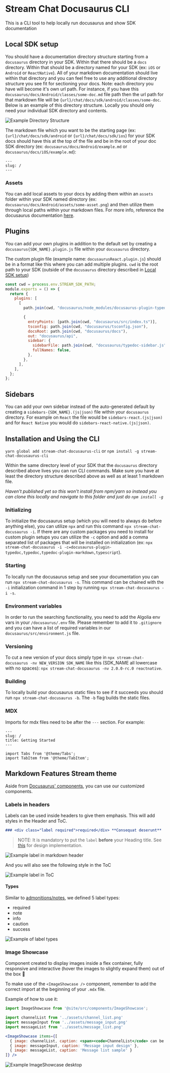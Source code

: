 # Stream Chat Docusaurus CLI

This is a CLI tool to help locally run docusaurus and show SDK documentation

## Local SDK setup

You should have a documentation directory structure starting from a `docusaurus` directory in your SDK. Within that there should be a `docs` directory. Within that should be a directory named for your SDK (ex: `iOS` or `Android` or `ReactNative`). All of your markdown documentation should live within that directory and you can feel free to use any additional directory structure you see fit for sectioning your docs. Note: each directory you have will become it's own url path. For instance, if you have this `docusaurus/docs/Android/classes/some-doc.md` file path then the url path for that markdown file will be `{url}/chat/docs/sdk/android/classes/some-doc`. Below is an example of this directory structure. Locally you should only need your individual SDK directory and contents.

![Example Directory Structure](./assets/images/Example_Directory_Structure.png)

The markdown file which you want to be the starting page (ex: `{url}/chat/docs/sdk/android` or `{url}/chat/docs/sdk/ios`) for your SDK docs should have this at the top of the file and be in the root of your doc SDK directory (ex: `docusaurus/docs/Android/example.md` or `docusaurus/docs/iOS/example.md`):

```
---
slug: /
---
```

### Assets

You can add local assets to your docs by adding them within an `assets` folder within your SDK named directory (ex: `docusaurus/docs/Android/assets/some-asset.png`) and then utilize them through local paths within your markdown files. For more info, reference the docusaurus documentation [here](https://docusaurus.io/docs/markdown-features/assets).

## Plugins

You can add your own plugins in addition to the default set by creating a `docusaurus{SDK_NAME}.plugin.js` file within your `docusaurus` directory.

The custom plugin file (example name: `docusaurusReact.plugin.js`) should be in a format like this where you can add multiple plugins. `cwd` is the root path to your SDK (outside of the `docusaurus` directory described in [Local SDK setup](#Local-SDK-setup))
```js
const cwd = process.env.STREAM_SDK_PATH;
module.exports = () => {
  return {
    plugins: [
      [
        path.join(cwd, "docusaurus/node_modules/docusaurus-plugin-typedoc"),

        {
          entryPoints: [path.join(cwd, "docusaurus/src/index.ts")],
          tsconfig: path.join(cwd, "docusaurus/tsconfig.json"),
          docsRoot: path.join(cwd, "docusaurus/docs"),
          out: "docusaurus/api",
          sidebar: {
            sidebarFile: path.join(cwd, "docusaurus/typedoc-sidebar.js"),
            fullNames: false,
          },
        },
      ],
    ],
  };
};
```

## Sidebars

You can add your own sidebar instead of the auto-generated default by creating a `sidebars-{SDK_NAME}.(js|json)` file within your `docusaurus` directory. For example on `React` the file would be `sidebars-react.(js|json)` and for `React Native` you would do `sidebars-react-native.(js|json)`.

## Installation and Using the CLI
 
`yarn global add stream-chat-docusaurus-cli` or `npm install -g stream-chat-docusaurus-cli`

Within the same directory level of your SDK that the `docusaurus` directory described above lives you can run CLI commands. Make sure you have at least the directory structure described above as well as at least 1 markdown file.

*Haven't published yet so this won't install from npm/yarn so instead you can clone this locally and navigate to this folder and just do `npm install -g`*

### Initializing

To initialize the docusaurus setup (which you will need to always do before anything else), you can utilize `npx` and run this command `npx stream-chat-docusaurus -i`. If there are any custom packages you need to install for custom plugin setups you can utilize the `-c` option and add a comma separated list of packages that will be installed on initialization (ex: `npx stream-chat-docusaurus -i -c=docusaurus-plugin-typedoc,typedoc,typedoc-plugin-markdown,typescript`).

### Starting

To locally run the docusaurus setup and see your documentation you can run `npx stream-chat-docusaurus -s`. This command can be chained with the `-i` initialization command in 1 step by running `npx stream-chat-docusaurus -i -s`.

### Environment variables

In order to run the searching functionality, you need to add the Algolia env vars in your `/docusaurus/.env` file. Please remember to add it to `.gitignore` and you can have a list of required variables in our `docusaurus/src/environment.js` file.

### Versioning

To cut a new version of your docs simply type in `npx stream-chat-docusaurus -nv NEW_VERSION SDK_NAME` like this (SDK_NAME all lowercase with no spaces): `npx stream-chat-docusaurus -nv 2.0.0-rc.0 reactnative`.

### Building

To locally build your docusaurus static files to see if it succeeds you should run `npx stream-chat-docusaurus -b`. The `-b` flag builds the static files.

### MDX

Imports for mdx files need to be after the `---` section. For example:

```
---
slug: /
title: Getting Started
---

import Tabs from '@theme/Tabs';
import TabItem from '@theme/TabItem';
```
 
## Markdown Features Stream theme

Aside from [Docusaurus' components](https://docusaurus.io/docs/next/markdown-features/), you can use our customized components.

### Labels in headers

Labels can be used inside headers to give them emphasis. This will add styles in the Header and ToC.

```md
### <div class="label required">required</div> **Consequat deserunt**
```

> NOTE: It is mandatory to put the `label` __before__ your Heading title. See [this](docusaurus/src/css/components/label.scss#L8) for design implementation.

![Example label in markdown header](./assets/images/Example_label_header.png)

And you will also see the following style in the ToC

![Example label in ToC](./assets/images/Example_label_toc.png)

#### Types

Similar to [admonitions/notes](https://docusaurus.io/docs/next/markdown-features/admonitions), we defined 5 label types:
  - required
  - note
  - info
  - caution
  - success

![Example of label types](./assets/images/Label_types.png)

### Image Showcase

Component created to display images inside a flex container, fully responsive and interactive (hover the images to slightly expand them) out of the box 🙂

To make use of the `<ImageShowcase />` component, remember to add the correct import at the beginning of your `.mdx` file.

Example of how to use it:

```jsx
import ImageShowcase from '@site/src/components/ImageShowcase';

import channelList from '../assets/channel_list.png'
import messageInput from '../assets/message_input.png'
import messageList from '../assets/message_list.png'

<ImageShowcase items={[
  { image: channelList, caption: <span><code>ChannelList</code> can be used with no props</span>, alt: 'Example of how to use channelList component' },
  { image: messageInput, caption: 'Message input design' },
  { image: messageList, caption: 'Message list sample' }
]} />
```

![Example ImageShowcase desktop](./assets/images/Example_showcase.png)